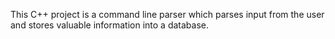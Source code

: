 This C++ project is a command line parser which parses input from the user and stores valuable information into a database. 
